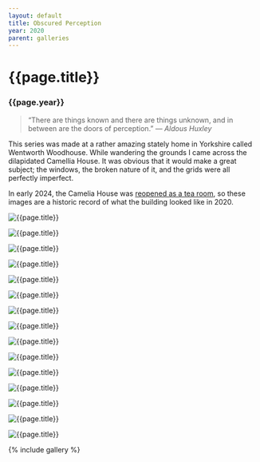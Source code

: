 ```yaml
---
layout: default
title: Obscured Perception
year: 2020
parent: galleries
---
```


# {{page.title}}

### {{page.year}}


> “There are things known and there are things unknown, and in between are the doors of perception.” 
— *Aldous Huxley*

This series was made at a rather amazing stately home in Yorkshire called Wentworth Woodhouse. While wandering the grounds I came across the dilapidated Camellia House. It was obvious that it would make a great subject; the windows, the broken nature of it, and the grids were all perfectly imperfect.

In early 2024, the Camelia House was [reopened as a tea room](https://www.theguardian.culture/2024/mar/23/camellia-house-wentworth-woodhouse-teahouse-restored), so these images are a historic record of what the building looked like in 2020.


![{{page.title}}](obscured-perception-01.webp "{{page.title}}")

![{{page.title}}](obscured-perception-02.webp "{{page.title}}")

![{{page.title}}](obscured-perception-03.webp "{{page.title}}")

![{{page.title}}](obscured-perception-04.webp "{{page.title}}")

![{{page.title}}](obscured-perception-05.webp "{{page.title}}")

![{{page.title}}](obscured-perception-06.webp "{{page.title}}")

![{{page.title}}](obscured-perception-07.webp "{{page.title}}")

![{{page.title}}](obscured-perception-08.webp "{{page.title}}")

![{{page.title}}](obscured-perception-09.webp "{{page.title}}")

![{{page.title}}](obscured-perception-10.webp "{{page.title}}")

![{{page.title}}](obscured-perception-11.webp "{{page.title}}")

![{{page.title}}](obscured-perception-12.webp "{{page.title}}")

![{{page.title}}](obscured-perception-13.webp "{{page.title}}")

![{{page.title}}](obscured-perception-14.webp "{{page.title}}")

![{{page.title}}](obscured-perception-15.webp "{{page.title}}")

{% include gallery %}